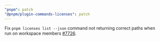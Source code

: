 ```yaml
---
"pnpm": patch
"@pnpm/plugin-commands-licenses": patch
---
```


Fix `pnpm licenses list --json` command not returning correct paths when run on workspace members [#7726](https://github.com/pnpm/pnpm/pull/7726).
